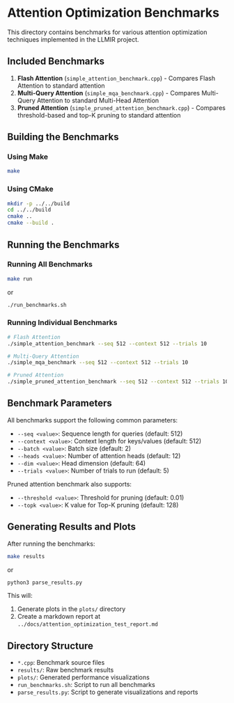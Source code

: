 # Attention Optimization Benchmarks

This directory contains benchmarks for various attention optimization techniques implemented in the LLMIR project.

## Included Benchmarks

1. **Flash Attention** (`simple_attention_benchmark.cpp`) - Compares Flash Attention to standard attention
2. **Multi-Query Attention** (`simple_mqa_benchmark.cpp`) - Compares Multi-Query Attention to standard Multi-Head Attention
3. **Pruned Attention** (`simple_pruned_attention_benchmark.cpp`) - Compares threshold-based and top-K pruning to standard attention

## Building the Benchmarks

### Using Make

```bash
make
```

### Using CMake

```bash
mkdir -p ../../build
cd ../../build
cmake ..
cmake --build .
```

## Running the Benchmarks

### Running All Benchmarks

```bash
make run
```

or

```bash
./run_benchmarks.sh
```

### Running Individual Benchmarks

```bash
# Flash Attention
./simple_attention_benchmark --seq 512 --context 512 --trials 10

# Multi-Query Attention
./simple_mqa_benchmark --seq 512 --context 512 --trials 10

# Pruned Attention
./simple_pruned_attention_benchmark --seq 512 --context 512 --trials 10
```

## Benchmark Parameters

All benchmarks support the following common parameters:

- `--seq <value>`: Sequence length for queries (default: 512)
- `--context <value>`: Context length for keys/values (default: 512)
- `--batch <value>`: Batch size (default: 2)
- `--heads <value>`: Number of attention heads (default: 12)
- `--dim <value>`: Head dimension (default: 64)
- `--trials <value>`: Number of trials to run (default: 5)

Pruned attention benchmark also supports:
- `--threshold <value>`: Threshold for pruning (default: 0.01)
- `--topk <value>`: K value for Top-K pruning (default: 128)

## Generating Results and Plots

After running the benchmarks:

```bash
make results
```

or

```bash
python3 parse_results.py
```

This will:
1. Generate plots in the `plots/` directory
2. Create a markdown report at `../docs/attention_optimization_test_report.md`

## Directory Structure

- `*.cpp`: Benchmark source files
- `results/`: Raw benchmark results
- `plots/`: Generated performance visualizations
- `run_benchmarks.sh`: Script to run all benchmarks
- `parse_results.py`: Script to generate visualizations and reports 